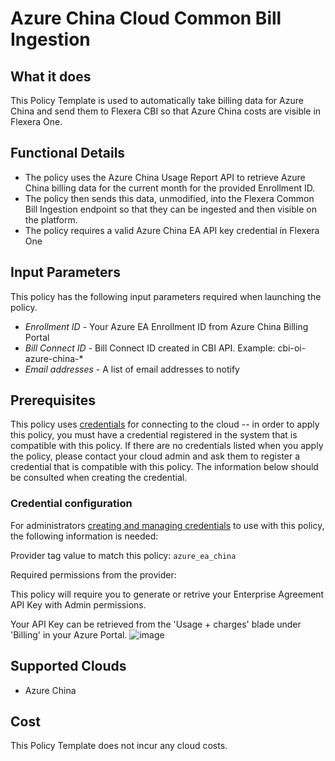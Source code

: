 # Azure China Cloud Common Bill Ingestion

## What it does

This Policy Template is used to automatically take billing data for Azure China and send them to Flexera CBI so that Azure China costs are visible in Flexera One.

## Functional Details

- The policy uses the Azure China Usage Report API to retrieve Azure China billing data for the current month for the provided Enrollment ID.
- The policy then sends this data, unmodified, into the Flexera Common Bill Ingestion endpoint so that they can be ingested and then visible on the platform.
- The policy requires a valid Azure China EA API key credential in Flexera One

## Input Parameters

This policy has the following input parameters required when launching the policy.

- *Enrollment ID* - Your Azure EA Enrollment ID from Azure China Billing Portal
- *Bill Connect ID* - Bill Connect ID created in CBI API. Example: cbi-oi-azure-china-*
- *Email addresses* - A list of email addresses to notify

## Prerequisites

This policy uses [credentials](https://docs.flexera.com/flexera/EN/Automation/ManagingCredentialsExternal.htm) for connecting to the cloud -- in order to apply this policy, you must have a credential registered in the system that is compatible with this policy. If there are no credentials listed when you apply the policy, please contact your cloud admin and ask them to register a credential that is compatible with this policy. The information below should be consulted when creating the credential.

### Credential configuration

For administrators [creating and managing credentials](https://docs.flexera.com/flexera/EN/Automation/ManagingCredentialsExternal.htm) to use with this policy, the following information is needed:

Provider tag value to match this policy: `azure_ea_china`

Required permissions from the provider:

This policy will require you to generate or retrive your Enterprise Agreement API Key with Admin permissions.

Your API Key can be retrieved from the 'Usage + charges' blade under 'Billing' in your Azure Portal.
![image](https://user-images.githubusercontent.com/92175447/203563225-e816dd01-de3c-4f2e-ac46-65d284ec9a3e.png)

## Supported Clouds

- Azure China

## Cost

This Policy Template does not incur any cloud costs.
